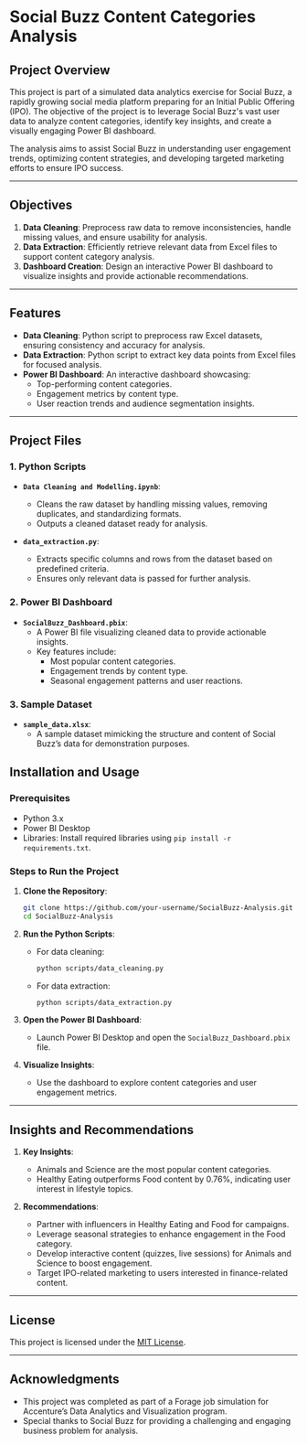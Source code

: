 # Social Buzz Content Categories Analysis

## Project Overview  
This project is part of a simulated data analytics exercise for Social Buzz, a rapidly growing social media platform preparing for an Initial Public Offering (IPO). The objective of the project is to leverage Social Buzz's vast user data to analyze content categories, identify key insights, and create a visually engaging Power BI dashboard.  

The analysis aims to assist Social Buzz in understanding user engagement trends, optimizing content strategies, and developing targeted marketing efforts to ensure IPO success.  

---

## Objectives  
1. **Data Cleaning**: Preprocess raw data to remove inconsistencies, handle missing values, and ensure usability for analysis.  
2. **Data Extraction**: Efficiently retrieve relevant data from Excel files to support content category analysis.  
3. **Dashboard Creation**: Design an interactive Power BI dashboard to visualize insights and provide actionable recommendations.  

---

## Features  
- **Data Cleaning**: Python script to preprocess raw Excel datasets, ensuring consistency and accuracy for analysis.  
- **Data Extraction**: Python script to extract key data points from Excel files for focused analysis.  
- **Power BI Dashboard**: An interactive dashboard showcasing:
  - Top-performing content categories.  
  - Engagement metrics by content type.  
  - User reaction trends and audience segmentation insights.  

---

## Project Files  
### 1. Python Scripts  
- **`Data Cleaning and Modelling.ipynb`**:  
   - Cleans the raw dataset by handling missing values, removing duplicates, and standardizing formats.
   - Outputs a cleaned dataset ready for analysis.

- **`data_extraction.py`**:  
   - Extracts specific columns and rows from the dataset based on predefined criteria.  
   - Ensures only relevant data is passed for further analysis.

### 2. Power BI Dashboard  
- **`SocialBuzz_Dashboard.pbix`**:  
   - A Power BI file visualizing cleaned data to provide actionable insights.  
   - Key features include:
     - Most popular content categories.
     - Engagement trends by content type.
     - Seasonal engagement patterns and user reactions.

### 3. Sample Dataset  
- **`sample_data.xlsx`**:  
   - A sample dataset mimicking the structure and content of Social Buzz’s data for demonstration purposes.
     
## Installation and Usage  
### Prerequisites  
- Python 3.x  
- Power BI Desktop  
- Libraries: Install required libraries using `pip install -r requirements.txt`.

### Steps to Run the Project  
1. **Clone the Repository**:  
   ```bash
   git clone https://github.com/your-username/SocialBuzz-Analysis.git
   cd SocialBuzz-Analysis
   ```

2. **Run the Python Scripts**:  
   - For data cleaning:
     ```bash
     python scripts/data_cleaning.py
     ```
   - For data extraction:
     ```bash
     python scripts/data_extraction.py
     ```

3. **Open the Power BI Dashboard**:  
   - Launch Power BI Desktop and open the `SocialBuzz_Dashboard.pbix` file.  

4. **Visualize Insights**:  
   - Use the dashboard to explore content categories and user engagement metrics.

---

## Insights and Recommendations  
1. **Key Insights**:  
   - Animals and Science are the most popular content categories.  
   - Healthy Eating outperforms Food content by 0.76%, indicating user interest in lifestyle topics.  

2. **Recommendations**:  
   - Partner with influencers in Healthy Eating and Food for campaigns.  
   - Leverage seasonal strategies to enhance engagement in the Food category.  
   - Develop interactive content (quizzes, live sessions) for Animals and Science to boost engagement.  
   - Target IPO-related marketing to users interested in finance-related content.  

---

## License  
This project is licensed under the [MIT License](LICENSE).

---

## Acknowledgments  
- This project was completed as part of a Forage job simulation for Accenture’s Data Analytics and Visualization program.  
- Special thanks to Social Buzz for providing a challenging and engaging business problem for analysis.
